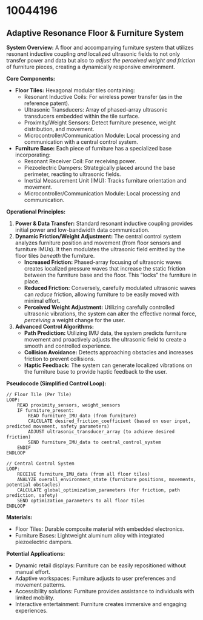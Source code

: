 # 10044196

## Adaptive Resonance Floor & Furniture System

**System Overview:** A floor and accompanying furniture system that utilizes resonant inductive coupling *and* localized ultrasonic fields to not only transfer power and data but also to *adjust the perceived weight and friction* of furniture pieces, creating a dynamically responsive environment.

**Core Components:**

*   **Floor Tiles:** Hexagonal modular tiles containing:
    *   Resonant Inductive Coils: For wireless power transfer (as in the reference patent).
    *   Ultrasonic Transducers: Array of phased-array ultrasonic transducers embedded within the tile surface.
    *   Proximity/Weight Sensors: Detect furniture presence, weight distribution, and movement.
    *   Microcontroller/Communication Module: Local processing and communication with a central control system.
*   **Furniture Base:** Each piece of furniture has a specialized base incorporating:
    *   Resonant Receiver Coil: For receiving power.
    *   Piezoelectric Dampers: Strategically placed around the base perimeter, reacting to ultrasonic fields.
    *   Inertial Measurement Unit (IMU): Tracks furniture orientation and movement.
    *   Microcontroller/Communication Module: Local processing and communication.

**Operational Principles:**

1.  **Power & Data Transfer:** Standard resonant inductive coupling provides initial power and low-bandwidth data communication.
2.  **Dynamic Friction/Weight Adjustment:** The central control system analyzes furniture position and movement (from floor sensors and furniture IMUs). It then modulates the ultrasonic field emitted by the floor tiles *beneath* the furniture. 
    *   **Increased Friction:** Phased-array focusing of ultrasonic waves creates localized pressure waves that increase the static friction between the furniture base and the floor. This “locks” the furniture in place.
    *   **Reduced Friction:** Conversely, carefully modulated ultrasonic waves can *reduce* friction, allowing furniture to be easily moved with minimal effort.
    *   **Perceived Weight Adjustment:** Utilizing carefully controlled ultrasonic vibrations, the system can alter the effective normal force, *perceiving* a weight change for the user.
3.  **Advanced Control Algorithms:**
    *   **Path Prediction:** Utilizing IMU data, the system predicts furniture movement and proactively adjusts the ultrasonic field to create a smooth and controlled experience.
    *   **Collision Avoidance:** Detects approaching obstacles and increases friction to prevent collisions.
    *   **Haptic Feedback:** The system can generate localized vibrations on the furniture base to provide haptic feedback to the user.

**Pseudocode (Simplified Control Loop):**

```
// Floor Tile (Per Tile)
LOOP:
    READ proximity_sensors, weight_sensors
    IF furniture_present:
        READ furniture_IMU_data (from furniture)
        CALCULATE desired_friction_coefficient (based on user input, predicted movement, safety parameters)
        ADJUST ultrasonic_transducer_array (to achieve desired friction)
        SEND furniture_IMU_data to central_control_system
    ENDIF
ENDLOOP

// Central Control System
LOOP:
    RECEIVE furniture_IMU_data (from all floor tiles)
    ANALYZE overall_environment_state (furniture positions, movements, potential obstacles)
    CALCULATE global_optimization_parameters (for friction, path prediction, safety)
    SEND optimization_parameters to all floor tiles
ENDLOOP
```

**Materials:**

*   Floor Tiles: Durable composite material with embedded electronics.
*   Furniture Bases: Lightweight aluminum alloy with integrated piezoelectric dampers.

**Potential Applications:**

*   Dynamic retail displays: Furniture can be easily repositioned without manual effort.
*   Adaptive workspaces: Furniture adjusts to user preferences and movement patterns.
*   Accessibility solutions: Furniture provides assistance to individuals with limited mobility.
*   Interactive entertainment: Furniture creates immersive and engaging experiences.